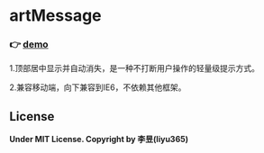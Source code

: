 # artMessage

### :point_right: [demo](https://liyu365.github.io/artMessage/demo/) 

1.顶部居中显示并自动消失，是一种不打断用户操作的轻量级提示方式。

2.兼容移动端，向下兼容到IE6，不依赖其他框架。

## License

**Under MIT License. Copyright by 李昱(liyu365)**